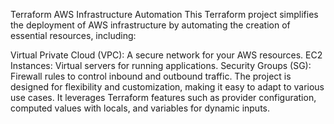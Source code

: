Terraform AWS Infrastructure Automation
This Terraform project simplifies the deployment of AWS infrastructure by automating the creation of essential resources, including:

Virtual Private Cloud (VPC): A secure network for your AWS resources.
EC2 Instances: Virtual servers for running applications.
Security Groups (SG): Firewall rules to control inbound and outbound traffic.
The project is designed for flexibility and customization, making it easy to adapt to various use cases. It leverages Terraform features such as provider configuration, computed values with locals, and variables for dynamic inputs.
